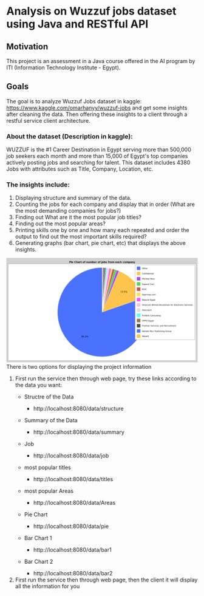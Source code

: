 # Analysis on Wuzzuf jobs dataset using Java and RESTful API
## Motivation
This project is an assessment in a Java course offered in the AI program by ITI (Information Technology Institute - Egypt). 

## Goals
The goal is to analyze Wuzzuf Jobs dataset in kaggle: https://www.kaggle.com/omarhanyy/wuzzuf-jobs and get some insights after cleaning the data. Then offering these insights to a client through a restful service client architecture. 

### About the dataset (Description in kaggle):
WUZZUF is the #1 Career Destination in Egypt serving more than 500,000 job seekers each month and more than 15,000 of Egypt's top companies actively posting jobs and searching for talent. This dataset includes 4380 Jobs with attributes such as Title, Company, Location, etc. 

### The insights include:
   1. Displaying structure and summary of the data.
   2. Counting the jobs for each company and display that in order (What are the most demanding companies for jobs?)
   3. Finding out What are it the most popular job titles? 
   4. Finding out the most popular areas?
   5. Printing skills one by one and how many each repeated and order the output to find out the most important skills required?
   6. Generating graphs (bar chart, pie chart, etc) that displays the above insights.
 
![Sample Output](Client/src/main/resources/images/pie.jpg)
There is two options for displaying the project information 

1. First run the service then through web page, try these links according to the data you want:
   - Structre of the Data 
     * http://localhost:8080/data/structure
   - Summary of the Data 
        * http://localhost:8080/data/summary
   
   - Job
        * http://localhost:8080/data/job
   - most popular titles
        * http://localhost:8080/data/titles
   - most popular Areas
        * http://localhost:8080/data/Areas
   - Pie Chart
        *  http://localhost:8080/data/pie
   - Bar Chart 1
        * http://localhost:8080/data/bar1
   - Bar Chart 2
        * http://localhost:8080/data/bar2
2. First run the service then through web page, then the client it will display all the information for you 


